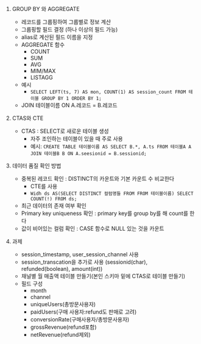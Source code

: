 1. GROUP BY 와 AGGREGATE
    - 레코드를 그룹핑하여 그룹별로 정보 계산
    - 그룹핑할 필드 결정 (하나 이상의 필드 가능)
    - alias로 계산된 필드 이름을 지정
    - AGGREGATE 함수
        - COUNT
        - SUM
        - AVG
        - MIM/MAX
        - LISTAGG
    - 예시
        - `SELECT LEFT(ts, 7) AS mon, COUNT(1) AS session_count FROM 테이블 GROUP BY 1 ORDER BY 1;`
    - JOIN 테이블이름 ON A.레코드 = B.레코드

2. CTAS와 CTE
    - CTAS : SELECT로 새로운 테이블 생성
        - 자주 조인하는 테이블이 있을 때 주로 사용
        - 예시: `CREATE TABLE 테이블이름 AS SELECT B.*, A.ts FROM 테이블A A JOIN 테이블B B ON A.seesionid = B.sessionid;`

3. 데이터 품질 확인 방법
    - 중복된 레코드 확인 : DISTINCT의 카운트와 기본 카운트 수 비교한다
        - CTE를 사용
        - `Widh ds AS(SELECT DISTINCT 컬럼명들 FROM FROM 테이블이름) SELECT COUNT(!) FROM ds;`
    - 최근 데이터의 존재 여부 확인
    - Primary key uniqueness 확인 : primary key를 group by를 해 count를 한다
    - 값이 비어있는 컬럼 확인 : CASE 함수로 NULL 있는 것을 카운트

4. 과제
    - session_timestamp, user_session_channel 사용
    - session_transcation을 추가로 사용 (sessionid(char), refunded(boolean), amount(int))
    - 채널별 월 매출액 테이블 만들기(본인 스키마 밑에 CTAS로 테이블 만들기)
    - 필드 구성
        - month
        - channel
        - uniqueUsers(총방문사용자)
        - paidUsers(구매 사용자:refund도 판매로 고려)
        - conversionRate(구매사용자/총방문사용자)
        - grossRevenue(refund포함)
        - netRevenue(refund제외)